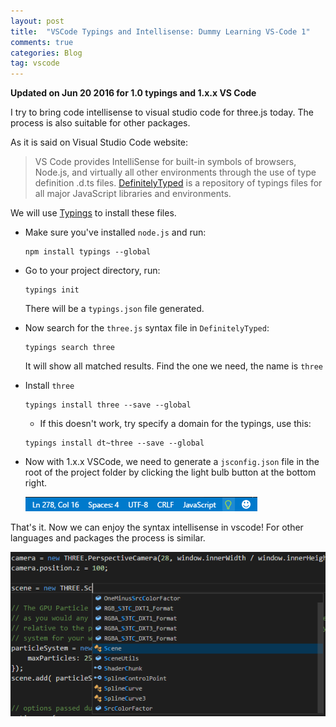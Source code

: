 ```yaml
---
layout: post
title:  "VSCode Typings and Intellisense: Dummy Learning VS-Code 1"
comments: true
categories: Blog
tag: vscode
---
```


**Updated on Jun 20 2016 for 1.0 typings and 1.x.x VS Code**

I try to bring code intellisense to visual studio code for three.js today. The process is also suitable for other packages. 

<!--more-->

As it is said on Visual Studio Code website: 

> VS Code provides IntelliSense for built-in symbols of browsers, Node.js, and virtually all other environments through the use of type definition .d.ts files.
[DefinitelyTyped](https://github.com/DefinitelyTyped/DefinitelyTyped) is a repository of typings files for all major JavaScript libraries and environments.

We will use [Typings](https://github.com/typings/typings) to install these files. 

+ Make sure you've installed `node.js` and run:

    ```
    npm install typings --global
    ```
 
+ Go to your project directory, run: 

    ```
    typings init
    ```

    There will be a `typings.json` file generated. 
    
+ Now search for the `three.js` syntax file in `DefinitelyTyped`:

    ```
    typings search three
    ```

    It will show all matched results. Find the one we need, the name is `three`

    

+ Install `three`

    ```
    typings install three --save --global
    ```

    + If this doesn't work, try specify a domain for the typings, use this: 

    ```
    typings install dt~three --save --global
    ```

+ Now with 1.x.x VSCode, we need to generate a `jsconfig.json` file in the root of the project folder by clicking the light bulb button at the bottom right. 

    ![](/assets/blog-img/vscode-lightbulb.png)


That's it. Now we can enjoy the syntax intellisense in vscode!  For other languages and packages the process is similar. 

![](/assets/blog-img/threejs-intellisense.png)